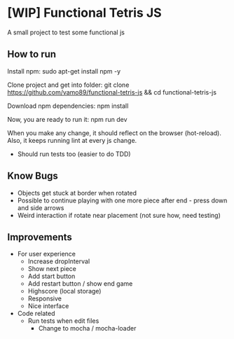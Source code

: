 # [WIP] Functional Tetris JS

A small project to test some functional js

## How to run
Install npm:
sudo apt-get install npm -y

Clone project and get into folder:
git clone https://github.com/vamo89/functional-tetris-js && cd functional-tetris-js

Download npm dependencies:
npm install

Now, you are ready to run it:
npm run dev

When you make any change, it should reflect on the browser (hot-reload).
Also, it keeps running lint at every js change.
- Should run tests too (easier to do TDD)

## Know Bugs

- Objects get stuck at border when rotated
- Possible to continue playing with one more piece after end - press down and side arrows
- Weird interaction if rotate near placement (not sure how, need testing)

## Improvements

- For user experience
  - Increase dropInterval
  - Show next piece
  - Add start button
  - Add restart button / show end game
  - Highscore (local storage)
  - Responsive
  - Nice interface
- Code related
  - Run tests when edit files
    - Change to mocha / mocha-loader